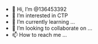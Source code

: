 - 👋 Hi, I’m @136453392
- 👀 I’m interested in CTP
- 🌱 I’m currently learning ...
- 💞️ I’m looking to collaborate on ...
- 📫 How to reach me ...

<!---
136453392/136453392 is a ✨ special ✨ repository because its `README.md` (this file) appears on your GitHub profile.
You can click the Preview link to take a look at your changes.
--->
